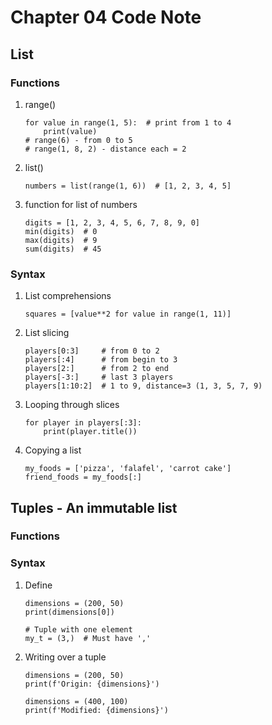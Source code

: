 # Chapter 04 Code Note
## List
### Functions
1. range()
   ```
   for value in range(1, 5):  # print from 1 to 4
       print(value)
   # range(6) - from 0 to 5
   # range(1, 8, 2) - distance each = 2
   ```
2. list()
   ```
   numbers = list(range(1, 6))  # [1, 2, 3, 4, 5]
   ```
3. function for list of numbers
   ```
   digits = [1, 2, 3, 4, 5, 6, 7, 8, 9, 0]
   min(digits)  # 0
   max(digits)  # 9
   sum(digits)  # 45
   ```

### Syntax
1. List comprehensions
   ```
   squares = [value**2 for value in range(1, 11)]
   ```
   
2. List slicing
   ```
   players[0:3]     # from 0 to 2
   players[:4]      # from begin to 3
   players[2:]      # from 2 to end
   players[-3:]     # last 3 players
   players[1:10:2]  # 1 to 9, distance=3 (1, 3, 5, 7, 9)
   ```
   
3. Looping through slices
   ```
   for player in players[:3]:
       print(player.title())
   ```
   
4. Copying a list
   ```
   my_foods = ['pizza', 'falafel', 'carrot cake']
   friend_foods = my_foods[:]
   ```
   
## Tuples - An immutable list
### Functions

### Syntax
1. Define
   ```
   dimensions = (200, 50)
   print(dimensions[0])
   
   # Tuple with one element
   my_t = (3,)  # Must have ','
   ```

2. Writing over a tuple
   ```
   dimensions = (200, 50)
   print(f'Origin: {dimensions}')
   
   dimensions = (400, 100)
   print(f'Modified: {dimensions}')
   ```